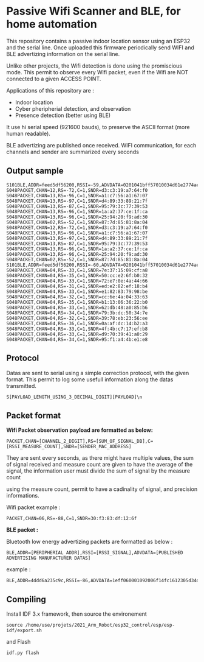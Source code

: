 
# Passive Wifi Scanner and BLE, for home automation


This repository contains a passive indoor location sensor using an ESP32 and the serial line. 
Once uploaded this firmware periodically send WIFI and BLE advertizing information on the serial line.

Unlike other projects, the Wifi detection is done using the promiscious mode. This permit to observe every Wifi packet, 
even if the Wifi are NOT connected to a given ACCESS POINT.


Applications of this repository are :
- Indoor location
- Cyber pheripherial detection, and observation
- Presence detection (better using BLE)


It use hi serial speed (921600 bauds), to preserve the ASCII format (more human readable).

BLE advertizing are published once received.
WIFI communication, for each channels and sender are summarized every seconds


## Output sample


	S101BLE,ADDR=feed5df56200,RSSI=-59,ADVDATA=0201041bff57010034d61e2774aeb31319e9a550871633ce02feed5df56200
	S048PACKET,CHAN=12,RS=-72,C=1,SNDR=d3:c3:19:a7:64:f0
	S048PACKET,CHAN=13,RS=-96,C=1,SNDR=a1:c7:56:a1:67:07
	S048PACKET,CHAN=13,RS=-97,C=1,SNDR=d4:89:33:89:21:7f
	S048PACKET,CHAN=13,RS=-87,C=1,SNDR=95:79:3c:77:39:53
	S048PACKET,CHAN=13,RS=-96,C=1,SNDR=1a:a2:37:ce:1f:ca
	S048PACKET,CHAN=13,RS=-96,C=1,SNDR=25:94:20:f9:ad:30
	S048PACKET,CHAN=02,RS=-52,C=1,SNDR=87:7d:85:81:8a:04
	S048PACKET,CHAN=12,RS=-72,C=1,SNDR=d3:c3:19:a7:64:f0
	S048PACKET,CHAN=13,RS=-96,C=1,SNDR=a1:c7:56:a1:67:07
	S048PACKET,CHAN=13,RS=-97,C=1,SNDR=d4:89:33:89:21:7f
	S048PACKET,CHAN=13,RS=-87,C=1,SNDR=95:79:3c:77:39:53
	S048PACKET,CHAN=13,RS=-96,C=1,SNDR=1a:a2:37:ce:1f:ca
	S048PACKET,CHAN=13,RS=-96,C=1,SNDR=25:94:20:f9:ad:30
	S048PACKET,CHAN=02,RS=-52,C=1,SNDR=87:7d:85:81:8a:04
	S101BLE,ADDR=feed5df56200,RSSI=-60,ADVDATA=0201041bff57010034d61e2774aeb31319e9a550871633ce02feed5df56200
	S048PACKET,CHAN=04,RS=-33,C=1,SNDR=7e:37:15:09:cf:a8
	S048PACKET,CHAN=04,RS=-35,C=1,SNDR=50:cc:e2:6f:b0:32
	S048PACKET,CHAN=04,RS=-33,C=1,SNDR=72:e7:0e:4a:44:66
	S048PACKET,CHAN=04,RS=-31,C=1,SNDR=ed:e2:82:ef:18:b4
	S048PACKET,CHAN=04,RS=-33,C=1,SNDR=e1:82:83:79:98:be
	S048PACKET,CHAN=04,RS=-32,C=1,SNDR=cc:6e:4a:04:33:63
	S048PACKET,CHAN=04,RS=-35,C=1,SNDR=b1:13:06:36:22:b0
	S048PACKET,CHAN=04,RS=-33,C=1,SNDR=62:db:48:a0:85:b6
	S048PACKET,CHAN=04,RS=-34,C=1,SNDR=79:3b:dc:50:34:7e
	S048PACKET,CHAN=04,RS=-32,C=1,SNDR=39:78:eb:23:56:ee
	S048PACKET,CHAN=04,RS=-36,C=1,SNDR=0a:af:dc:14:b2:a3
	S048PACKET,CHAN=04,RS=-33,C=1,SNDR=4f:4b:c7:17:ef:b8
	S048PACKET,CHAN=04,RS=-33,C=1,SNDR=d9:70:39:41:a0:29
	S048PACKET,CHAN=04,RS=-34,C=1,SNDR=95:f1:a4:4b:e1:e8



## Protocol

Datas are sent to serial using a simple correction protocol, with the given format.
This permit to log some usefull information along the datas transmitted.
	
	S[PAYLOAD_LENGTH_USING_3_DECIMAL_DIGIT][PAYLOAD]\n


## Packet format 


__Wifi Packet observation payload are formatted as below:__

	PACKET,CHAN=[CHANNEL_2_DIGIT],RS=[SUM_OF_SIGNAL_DB],C=[RSSI_MEASURE_COUNT],SNDR=[SENDER_MAC_ADDRESS]

They are sent every seconds, 
as there might have multiple values, the sum of signal received and measure count are given
to have the average of the signal, the information user must divide the sum of signal by the measure count

using the measure count, permit to have a cadinality of signal, and precision informations.


Wifi packet example :

	PACKET,CHAN=06,RS=-88,C=1,SNDR=30:f3:83:df:12:6f



__BLE packet :__

Bluetooth low energy advertizing packets are formatted as below :

    BLE,ADDR=[PERIPHERIAL_ADDR],RSSI=[RSSI_SIGNAL],ADVDATA=[PUBLISHED ADVERTISING MANUFACTURER DATAS]

example :

    BLE,ADDR=4ddd6a235c9c,RSSI=-86,ADVDATA=1eff060001092006f14fc1612305d34d1d37e32eca559bb082c90bbce91f94




## Compiling

Install IDF 3.x framework, then source the environement

    source /home/use/projets/2021_Arm_Robot/esp32_control/esp/esp-idf/export.sh

and Flash

    idf.py flash




